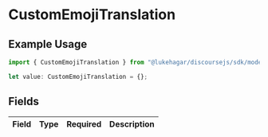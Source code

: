 # CustomEmojiTranslation

## Example Usage

```typescript
import { CustomEmojiTranslation } from "@lukehagar/discoursejs/sdk/models/operations";

let value: CustomEmojiTranslation = {};
```

## Fields

| Field       | Type        | Required    | Description |
| ----------- | ----------- | ----------- | ----------- |